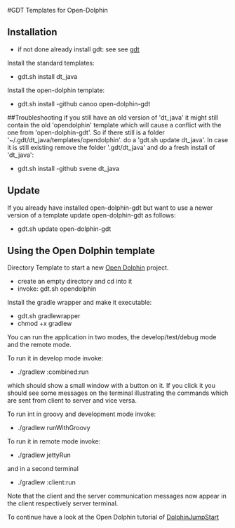 
#GDT Templates for Open-Dolphin

## Installation
* if not done already install gdt: see see [gdt](https://github.com/svene/directory_template)

Install the standard templates:

* gdt.sh install dt_java

Install the open-dolphin template:
* gdt.sh install -github canoo open-dolphin-gdt

##Troubleshooting
if you still have an old version of 'dt_java' it might still contain the old 'opendolphin' template which will
cause a conflict with the one from 'open-dolphin-gdt'. So if there still is a folder '~/.gdt/dt_java/templates/opendolphin'.
do a 'gdt.sh update dt_java'. In case it is still existing remove the folder '.gdt/dt_java' and do a fresh install of 'dt_java':

* gdt.sh install -github svene dt_java

## Update
If you already have installed open-dolphin-gdt but want to use a newer version of a template update open-dolphin-gdt as follows:

* gdt.sh update open-dolphin-gdt

## Using the Open Dolphin template

Directory Template to start a new [Open Dolphin](http://open-dolphin.org/) project.

* create an empty directory and cd into it
* invoke: gdt.sh opendolphin

Install the gradle wrapper and make it executable:
* gdt.sh gradlewrapper
* chmod +x gradlew

You can run the application in two modes, the develop/test/debug mode and the remote mode.

To run it in develop mode invoke:

* ./gradlew :combined:run

which should show a small window with a button on it. If you click it you should see some messages
on the terminal illustrating the commands which are sent from client to server and vice versa.


To run int in groovy and development mode invoke:

* ./gradlew runWithGroovy

To run it in remote mode invoke:

* ./gradlew jettyRun

and in a second terminal

* ./gradlew :client:run

Note that the client and the server communication messages now appear in the client respectively server terminal.

To continue have a look at the Open Dolphin tutorial of [DolphinJumpStart](https://github.com/canoo/DolphinJumpStart)

